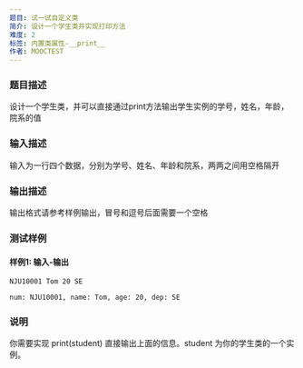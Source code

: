 ```yaml
---
题目: 试一试自定义类
简介: 设计一个学生类并实现打印方法
难度: 2
标签: 内置类属性-__print__
作者: MOOCTEST
---
```


### 题目描述

设计一个学生类，并可以直接通过print方法输出学生实例的学号，姓名，年龄，院系的值

### 输入描述

输入为一行四个数据，分别为学号、姓名、年龄和院系，两两之间用空格隔开

### 输出描述

输出格式请参考样例输出，冒号和逗号后面需要一个空格

### 测试样例

#### 样例1: 输入-输出

```
NJU10001 Tom 20 SE
```

```
num: NJU10001, name: Tom, age: 20, dep: SE
```

### 说明

你需要实现 print(student) 直接输出上面的信息。student 为你的学生类的一个实例。